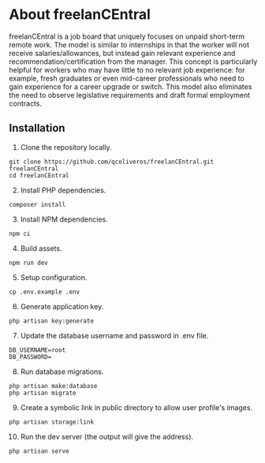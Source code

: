 # About freelanCEntral

freelanCEntral is a job board that uniquely focuses on unpaid short-term remote
work. The model is similar to internships in that the worker will not receive
salaries/allowances, but instead gain relevant experience and
recommendation/certification from the manager. This concept is particularly helpful for
workers who may have little to no relevant job experience: for example, fresh
graduates or even mid-career professionals who need to gain experience for a career
upgrade or switch. This model also eliminates the need to observe legislative
requirements and draft formal employment contracts.

## Installation

1. Clone the repository locally.
```
git clone https://github.com/qcoliveros/freelanCEntral.git freelanCEntral
cd freelanCEntral
```
2. Install PHP dependencies.
```
composer install
```
3. Install NPM dependencies.
```
npm ci
```
4. Build assets.
```
npm run dev
```
5. Setup configuration.
```
cp .env.example .env
```
6. Generate application key.
```
php artisan key:generate
```
7. Update the database username and password in .env file.
```
DB_USERNAME=root
DB_PASSWORD=
```
8. Run database migrations.
```
php artisan make:database
php artisan migrate
```
9. Create a symbolic link in public directory to allow user profile's images.
```
php artisan storage:link
```
10. Run the dev server (the output will give the address).
```
php artisan serve
```
